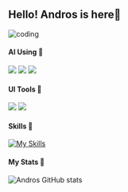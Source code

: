 ## Hello! Andros is here🙌

![coding](https://media.giphy.com/media/v1.Y2lkPTc5MGI3NjExOHN3ejRteW16Y3UxeWc5bGpxbjBycnE5djJ3c2Z0eDNjNXQxdXZmcSZlcD12MV9naWZzX3NlYXJjaCZjdD1n/ZVik7pBtu9dNS/giphy.gif)

#### AI Using 🔎
<img src="https://img.shields.io/badge/ChatGPT-74aa9c?style=for-the-badge&logo=openai&logoColor=white" /> <img src="https://img.shields.io/badge/Google%20Gemini-8E75B2?style=for-the-badge&logo=googlegemini&logoColor=white" /> <img src="https://img.shields.io/badge/Perplexity-1FB8CD?style=for-the-badge&logo=perplexity&logoColor=white" />

#### UI Tools 🧰
<img src="https://img.shields.io/badge/Canva-%2300C4CC.svg?&style=for-the-badge&logo=Canva&logoColor=white" /> <img src="https://img.shields.io/badge/Figma-F24E1E?style=for-the-badge&logo=figma&logoColor=white" />

#### Skills 📌
[![My Skills](https://skillicons.dev/icons?i=html,css,js,py,php,bootstrap,xd,premiere&theme=dark)](https://skillicons.dev)

#### My Stats 🗿
![Andros GitHub stats](https://github-readme-stats.vercel.app/api?username=andros83&show_icons=true&bg_color=00000000)
